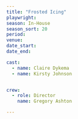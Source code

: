 ```yaml
---
title: "Frosted Icing"
playwright:
season: In-House
season_sort: 20
period:
venue:
date_start:
date_end:

cast:
  - name: Claire Dykema
  - name: Kirsty Johnson


crew:
  - role: Director
    name: Gregory Ashton

---
```



